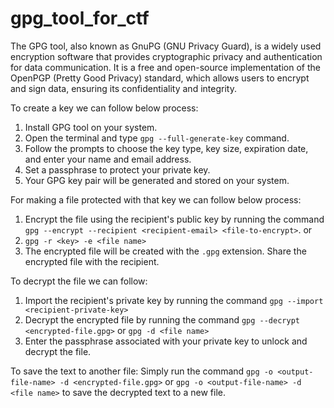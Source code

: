 # gpg_tool_for_ctf
The GPG tool, also known as GnuPG (GNU Privacy Guard), is a widely used encryption software that provides cryptographic privacy and authentication for data communication. It is a free and open-source implementation of the OpenPGP (Pretty Good Privacy) standard, which allows users to encrypt and sign data, ensuring its confidentiality and integrity.

To create a key we can follow below process:
1. Install GPG tool on your system.
2. Open the terminal and type `gpg --full-generate-key` command.
3. Follow the prompts to choose the key type, key size, expiration date, and enter your name and email address.
4. Set a passphrase to protect your private key.
5. Your GPG key pair will be generated and stored on your system.

 
For making a file protected with that key we can follow below process:
1. Encrypt the file using the recipient's public key by running the command `gpg --encrypt --recipient <recipient-email> <file-to-encrypt>`. or
2. `gpg -r <key> -e <file name>`
3. The encrypted file will be created with the `.gpg` extension. Share the encrypted file with the recipient.

To decrypt the file we can follow:
1. Import the recipient's private key by running the command `gpg --import <recipient-private-key>`
2. Decrypt the encrypted file by running the command `gpg --decrypt <encrypted-file.gpg>` or `gpg -d <file name>`
3. Enter the passphrase associated with your private key to unlock and decrypt the file.



To save the text to another file:
Simply run the command `gpg -o <output-file-name> -d <encrypted-file.gpg>` or `gpg -o <output-file-name> -d <file name>` to save the decrypted text to a new file.
